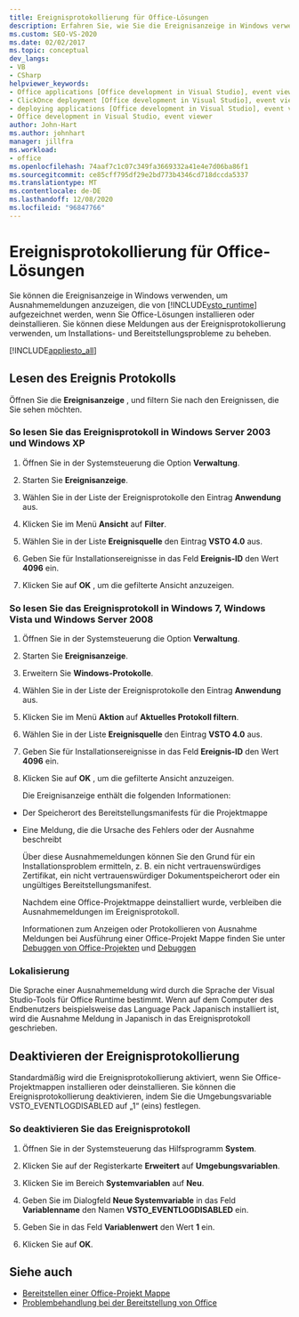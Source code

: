 ```yaml
---
title: Ereignisprotokollierung für Office-Lösungen
description: Erfahren Sie, wie Sie die Ereignisanzeige in Windows verwenden können, um Ausnahme Meldungen anzuzeigen, die von der Visual Studio-Tools für die Office-Laufzeit aufgezeichnet werden.
ms.custom: SEO-VS-2020
ms.date: 02/02/2017
ms.topic: conceptual
dev_langs:
- VB
- CSharp
helpviewer_keywords:
- Office applications [Office development in Visual Studio], event viewer
- ClickOnce deployment [Office development in Visual Studio], event viewer
- deploying applications [Office development in Visual Studio], event viewer
- Office development in Visual Studio, event viewer
author: John-Hart
ms.author: johnhart
manager: jillfra
ms.workload:
- office
ms.openlocfilehash: 74aaf7c1c07c349fa3669332a41e4e7d06ba86f1
ms.sourcegitcommit: ce85cff795df29e2bd773b4346cd718dccda5337
ms.translationtype: MT
ms.contentlocale: de-DE
ms.lasthandoff: 12/08/2020
ms.locfileid: "96847766"
---
```

# <a name="event-logging-for-office-solutions"></a>Ereignisprotokollierung für Office-Lösungen
  Sie können die Ereignisanzeige in Windows verwenden, um Ausnahmemeldungen anzuzeigen, die von [!INCLUDE[vsto_runtime](../vsto/includes/vsto-runtime-md.md)] aufgezeichnet werden, wenn Sie Office-Lösungen installieren oder deinstallieren. Sie können diese Meldungen aus der Ereignisprotokollierung verwenden, um Installations- und Bereitstellungsprobleme zu beheben.

 [!INCLUDE[appliesto_all](../vsto/includes/appliesto-all-md.md)]

## <a name="read-the-event-log"></a>Lesen des Ereignis Protokolls
 Öffnen Sie die **Ereignisanzeige** , und filtern Sie nach den Ereignissen, die Sie sehen möchten.

### <a name="to-read-the-event-log-in-windows-server-2003-and-windows-xp"></a>So lesen Sie das Ereignisprotokoll in Windows Server 2003 und Windows XP

1. Öffnen Sie in der Systemsteuerung die Option **Verwaltung**.

2. Starten Sie **Ereignisanzeige**.

3. Wählen Sie in der Liste der Ereignisprotokolle den Eintrag **Anwendung** aus.

4. Klicken Sie im Menü **Ansicht** auf **Filter**.

5. Wählen Sie in der Liste **Ereignisquelle** den Eintrag **VSTO 4.0** aus.

6. Geben Sie für Installationsereignisse in das Feld **Ereignis-ID** den Wert **4096** ein.

7. Klicken Sie auf **OK** , um die gefilterte Ansicht anzuzeigen.

### <a name="to-read-the-event-log-in-windows-7-windows-vista-and-windows-server-2008"></a>So lesen Sie das Ereignisprotokoll in Windows 7, Windows Vista und Windows Server 2008

1. Öffnen Sie in der Systemsteuerung die Option **Verwaltung**.

2. Starten Sie **Ereignisanzeige**.

3. Erweitern Sie **Windows-Protokolle**.

4. Wählen Sie in der Liste der Ereignisprotokolle den Eintrag **Anwendung** aus.

5. Klicken Sie im Menü **Aktion** auf **Aktuelles Protokoll filtern**.

6. Wählen Sie in der Liste **Ereignisquelle** den Eintrag **VSTO 4.0** aus.

7. Geben Sie für Installationsereignisse in das Feld **Ereignis-ID** den Wert **4096** ein.

8. Klicken Sie auf **OK** , um die gefilterte Ansicht anzuzeigen.

   Die Ereignisanzeige enthält die folgenden Informationen:

- Der Speicherort des Bereitstellungsmanifests für die Projektmappe

- Eine Meldung, die die Ursache des Fehlers oder der Ausnahme beschreibt

  Über diese Ausnahmemeldungen können Sie den Grund für ein Installationsproblem ermitteln, z. B. ein nicht vertrauenswürdiges Zertifikat, ein nicht vertrauenswürdiger Dokumentspeicherort oder ein ungültiges Bereitstellungsmanifest.

  Nachdem eine Office-Projektmappe deinstalliert wurde, verbleiben die Ausnahmemeldungen im Ereignisprotokoll.

  Informationen zum Anzeigen oder Protokollieren von Ausnahme Meldungen bei Ausführung einer Office-Projekt Mappe finden Sie unter [Debuggen von Office-Projekten](../vsto/debugging-office-projects.md) und [Debuggen](../vsto/debugging-office-projects.md)

### <a name="localization"></a>Lokalisierung
 Die Sprache einer Ausnahmemeldung wird durch die Sprache der Visual Studio-Tools für Office Runtime bestimmt. Wenn auf dem Computer des Endbenutzers beispielsweise das Language Pack Japanisch installiert ist, wird die Ausnahme Meldung in Japanisch in das Ereignisprotokoll geschrieben.

## <a name="disable-the-event-logger"></a>Deaktivieren der Ereignisprotokollierung
 Standardmäßig wird die Ereignisprotokollierung aktiviert, wenn Sie Office-Projektmappen installieren oder deinstallieren. Sie können die Ereignisprotokollierung deaktivieren, indem Sie die Umgebungsvariable VSTO_EVENTLOGDISABLED auf „1“ (eins) festlegen.

### <a name="to-disable-the-event-log"></a>So deaktivieren Sie das Ereignisprotokoll

1. Öffnen Sie in der Systemsteuerung das Hilfsprogramm **System**.

2. Klicken Sie auf der Registerkarte **Erweitert** auf **Umgebungsvariablen**.

3. Klicken Sie im Bereich **Systemvariablen** auf **Neu**.

4. Geben Sie im Dialogfeld **Neue Systemvariable** in das Feld **Variablenname** den Namen **VSTO_EVENTLOGDISABLED** ein.

5. Geben Sie in das Feld **Variablenwert** den Wert **1** ein.

6. Klicken Sie auf **OK**.

## <a name="see-also"></a>Siehe auch
- [Bereitstellen einer Office-Projekt Mappe](../vsto/deploying-an-office-solution.md)
- [Problembehandlung bei der Bereitstellung von Office](../vsto/troubleshooting-office-solution-deployment.md)
